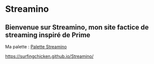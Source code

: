 
# Streamino

## Bienvenue sur Streamino, mon site factice de streaming inspiré de Prime

Ma palette : [Palette Streamino](asset/Palette%20Streamino.png)

https://surfingchicken.github.io/Streamino/